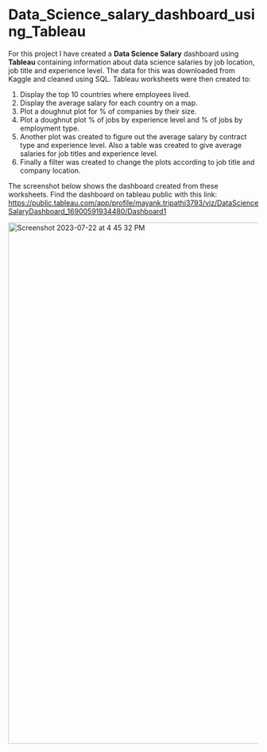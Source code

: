 # Data_Science_salary_dashboard_using_Tableau

For this project I have created a **Data Science Salary** dashboard using **Tableau** containing information about data science salaries by job location, job title and experience level. The data for this was downloaded from Kaggle and cleaned using SQL. Tableau worksheets were then created to:

1) Display the top 10 countries where employees lived.
2) Display the average salary for each country on a map.
3) Plot a doughnut plot for % of companies by their size.
4) Plot a doughnut plot % of jobs by experience level and % of jobs by employment type.
5) Another plot was created to figure out the average salary by contract type and experience level. Also a table was created to give average salaries for job titles and experience level.
6) Finally a filter was created to change the plots according to job title and company location.

The screenshot below shows the dashboard created from these worksheets. Find the dashboard on tableau public with this link: https://public.tableau.com/app/profile/mayank.tripathi3793/viz/DataScienceSalaryDashboard_16900591934480/Dashboard1


<img width="1048" alt="Screenshot 2023-07-22 at 4 45 32 PM" src="https://github.com/mayank8893/Data_Science_salary_dashboard_using_tableau/assets/69361645/6328d313-8ed0-4be1-a002-a6dac299d4cf">
